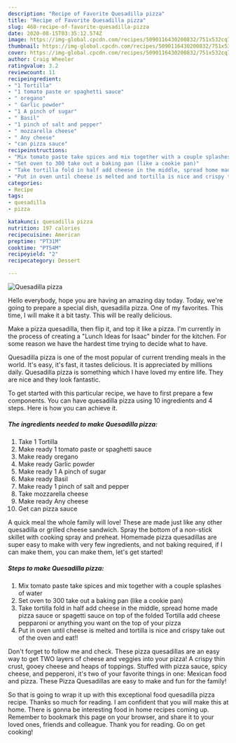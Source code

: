 ```yaml
---
description: "Recipe of Favorite Quesadilla pizza"
title: "Recipe of Favorite Quesadilla pizza"
slug: 468-recipe-of-favorite-quesadilla-pizza
date: 2020-08-15T03:35:12.574Z
image: https://img-global.cpcdn.com/recipes/5090116430200832/751x532cq70/quesadilla-pizza-recipe-main-photo.jpg
thumbnail: https://img-global.cpcdn.com/recipes/5090116430200832/751x532cq70/quesadilla-pizza-recipe-main-photo.jpg
cover: https://img-global.cpcdn.com/recipes/5090116430200832/751x532cq70/quesadilla-pizza-recipe-main-photo.jpg
author: Craig Wheeler
ratingvalue: 3.2
reviewcount: 11
recipeingredient:
- "1 Tortilla"
- "1 tomato paste or spaghetti sauce"
- " oregano"
- " Garlic powder"
- "1 A pinch of sugar"
- " Basil"
- "1 pinch of salt and pepper"
- " mozzarella cheese"
- " Any cheese"
- "can pizza sauce"
recipeinstructions:
- "Mix tomato paste take spices and mix together with a couple splashes of water"
- "Set oven to 300 take out a baking pan (like a cookie pan)"
- "Take tortilla fold in half add cheese in the middle, spread home made pizza sauce or spagetti sauce on top of the folded Tortilla add cheese pepparoni or anything you want on the top of your pizza"
- "Put in oven until cheese is melted and tortilla is nice and crispy take out of the oven and eat!!"
categories:
- Recipe
tags:
- quesadilla
- pizza

katakunci: quesadilla pizza 
nutrition: 197 calories
recipecuisine: American
preptime: "PT31M"
cooktime: "PT54M"
recipeyield: "2"
recipecategory: Dessert

---
```



![Quesadilla pizza](https://img-global.cpcdn.com/recipes/5090116430200832/751x532cq70/quesadilla-pizza-recipe-main-photo.jpg)

Hello everybody, hope you are having an amazing day today. Today, we're going to prepare a special dish, quesadilla pizza. One of my favorites. This time, I will make it a bit tasty. This will be really delicious.

Make a pizza quesadilla, then flip it, and top it like a pizza. I&#39;m currently in the process of creating a &#34;Lunch Ideas for Isaac&#34; binder for the kitchen. For some reason we have the hardest time trying to decide what to have.

Quesadilla pizza is one of the most popular of current trending meals in the world. It's easy, it's fast, it tastes delicious. It is appreciated by millions daily. Quesadilla pizza is something which I have loved my entire life. They are nice and they look fantastic.


To get started with this particular recipe, we have to first prepare a few components. You can have quesadilla pizza using 10 ingredients and 4 steps. Here is how you can achieve it.

<!--inarticleads1-->

##### The ingredients needed to make Quesadilla pizza:

1. Take 1 Tortilla
1. Make ready 1 tomato paste or spaghetti sauce
1. Make ready  oregano
1. Make ready  Garlic powder
1. Make ready 1 A pinch of sugar
1. Make ready  Basil
1. Make ready 1 pinch of salt and pepper
1. Take  mozzarella cheese
1. Make ready  Any cheese
1. Get can pizza sauce


A quick meal the whole family will love! These are made just like any other quesadilla or grilled cheese sandwich. Spray the bottom of a non-stick skillet with cooking spray and preheat. Homemade pizza quesadillas are super easy to make with very few ingredients, and not baking required, if I can make them, you can make them, let&#39;s get started! 

<!--inarticleads2-->

##### Steps to make Quesadilla pizza:

1. Mix tomato paste take spices and mix together with a couple splashes of water
1. Set oven to 300 take out a baking pan (like a cookie pan)
1. Take tortilla fold in half add cheese in the middle, spread home made pizza sauce or spagetti sauce on top of the folded Tortilla add cheese pepparoni or anything you want on the top of your pizza
1. Put in oven until cheese is melted and tortilla is nice and crispy take out of the oven and eat!!


Don&#39;t forget to follow me and check. These pizza quesadillas are an easy way to get TWO layers of cheese and veggies into your pizza! A crispy thin crust, gooey cheese and heaps of toppings. Stuffed with pizza sauce, spicy cheese, and pepperoni, it&#39;s two of your favorite things in one: Mexican food and pizza. These Pizza Quesadillas are easy to make and fun for the family! 

So that is going to wrap it up with this exceptional food quesadilla pizza recipe. Thanks so much for reading. I am confident that you will make this at home. There is gonna be interesting food in home recipes coming up. Remember to bookmark this page on your browser, and share it to your loved ones, friends and colleague. Thank you for reading. Go on get cooking!
